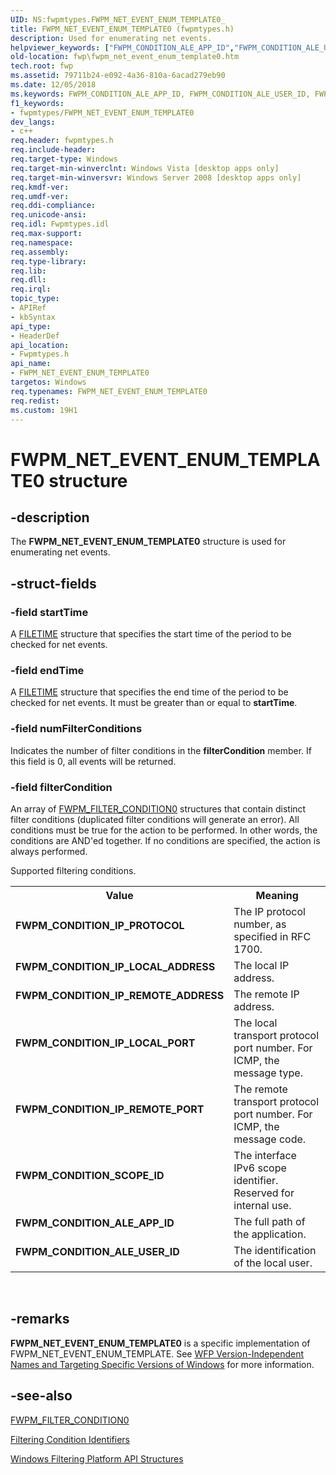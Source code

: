 ```yaml
---
UID: NS:fwpmtypes.FWPM_NET_EVENT_ENUM_TEMPLATE0_
title: FWPM_NET_EVENT_ENUM_TEMPLATE0 (fwpmtypes.h)
description: Used for enumerating net events.
helpviewer_keywords: ["FWPM_CONDITION_ALE_APP_ID","FWPM_CONDITION_ALE_USER_ID","FWPM_CONDITION_IP_LOCAL_ADDRESS","FWPM_CONDITION_IP_LOCAL_PORT","FWPM_CONDITION_IP_PROTOCOL","FWPM_CONDITION_IP_REMOTE_ADDRESS","FWPM_CONDITION_IP_REMOTE_PORT","FWPM_CONDITION_SCOPE_ID","FWPM_NET_EVENT_ENUM_TEMPLATE0","FWPM_NET_EVENT_ENUM_TEMPLATE0 structure [Filtering]","fwp.fwpm_net_event_enum_template0","fwpmtypes/FWPM_NET_EVENT_ENUM_TEMPLATE0"]
old-location: fwp\fwpm_net_event_enum_template0.htm
tech.root: fwp
ms.assetid: 79711b24-e092-4a36-810a-6acad279eb90
ms.date: 12/05/2018
ms.keywords: FWPM_CONDITION_ALE_APP_ID, FWPM_CONDITION_ALE_USER_ID, FWPM_CONDITION_IP_LOCAL_ADDRESS, FWPM_CONDITION_IP_LOCAL_PORT, FWPM_CONDITION_IP_PROTOCOL, FWPM_CONDITION_IP_REMOTE_ADDRESS, FWPM_CONDITION_IP_REMOTE_PORT, FWPM_CONDITION_SCOPE_ID, FWPM_NET_EVENT_ENUM_TEMPLATE0, FWPM_NET_EVENT_ENUM_TEMPLATE0 structure [Filtering], fwp.fwpm_net_event_enum_template0, fwpmtypes/FWPM_NET_EVENT_ENUM_TEMPLATE0
f1_keywords:
- fwpmtypes/FWPM_NET_EVENT_ENUM_TEMPLATE0
dev_langs:
- c++
req.header: fwpmtypes.h
req.include-header: 
req.target-type: Windows
req.target-min-winverclnt: Windows Vista [desktop apps only]
req.target-min-winversvr: Windows Server 2008 [desktop apps only]
req.kmdf-ver: 
req.umdf-ver: 
req.ddi-compliance: 
req.unicode-ansi: 
req.idl: Fwpmtypes.idl
req.max-support: 
req.namespace: 
req.assembly: 
req.type-library: 
req.lib: 
req.dll: 
req.irql: 
topic_type:
- APIRef
- kbSyntax
api_type:
- HeaderDef
api_location:
- Fwpmtypes.h
api_name:
- FWPM_NET_EVENT_ENUM_TEMPLATE0
targetos: Windows
req.typenames: FWPM_NET_EVENT_ENUM_TEMPLATE0
req.redist: 
ms.custom: 19H1
---
```


# FWPM_NET_EVENT_ENUM_TEMPLATE0 structure


## -description


The <b>FWPM_NET_EVENT_ENUM_TEMPLATE0</b> structure is used for enumerating net events.


## -struct-fields




### -field startTime

A <a href="https://docs.microsoft.com/windows/desktop/api/minwinbase/ns-minwinbase-filetime">FILETIME</a> structure that specifies the start time of the period to be checked for net events.


### -field endTime

A <a href="https://docs.microsoft.com/windows/desktop/api/minwinbase/ns-minwinbase-filetime">FILETIME</a> structure that specifies the end time of the period to be checked for net events. It must be greater than or equal to <b>startTime</b>.


### -field numFilterConditions

Indicates the number of filter conditions in the <b>filterCondition</b> member.  If this field is 0, all events will be returned.


### -field filterCondition

An array of [FWPM_FILTER_CONDITION0](https://docs.microsoft.com/windows/desktop/api/fwpmtypes/ns-fwpmtypes-fwpm_filter_condition0) structures that contain distinct filter conditions (duplicated filter conditions will generate an error). All conditions must be true for the action to be
   performed. In other words, the conditions are AND'ed together. If no
   conditions are specified, the action is always performed. 


Supported filtering conditions.



<table>
<tr>
<th>Value</th>
<th>Meaning</th>
</tr>
<tr>
<td width="40%"><a id="FWPM_CONDITION_IP_PROTOCOL"></a><a id="fwpm_condition_ip_protocol"></a><dl>
<dt><b>FWPM_CONDITION_IP_PROTOCOL</b></dt>
</dl>
</td>
<td width="60%">
The IP protocol number, as specified in RFC 1700.

</td>
</tr>
<tr>
<td width="40%"><a id="FWPM_CONDITION_IP_LOCAL_ADDRESS"></a><a id="fwpm_condition_ip_local_address"></a><dl>
<dt><b>FWPM_CONDITION_IP_LOCAL_ADDRESS</b></dt>
</dl>
</td>
<td width="60%">
The local IP address.

</td>
</tr>
<tr>
<td width="40%"><a id="FWPM_CONDITION_IP_REMOTE_ADDRESS"></a><a id="fwpm_condition_ip_remote_address"></a><dl>
<dt><b>FWPM_CONDITION_IP_REMOTE_ADDRESS</b></dt>
</dl>
</td>
<td width="60%">
The remote IP address.

</td>
</tr>
<tr>
<td width="40%"><a id="FWPM_CONDITION_IP_LOCAL_PORT"></a><a id="fwpm_condition_ip_local_port"></a><dl>
<dt><b>FWPM_CONDITION_IP_LOCAL_PORT</b></dt>
</dl>
</td>
<td width="60%">
The local transport protocol port number. For ICMP, the message type.

</td>
</tr>
<tr>
<td width="40%"><a id="FWPM_CONDITION_IP_REMOTE_PORT"></a><a id="fwpm_condition_ip_remote_port"></a><dl>
<dt><b>FWPM_CONDITION_IP_REMOTE_PORT</b></dt>
</dl>
</td>
<td width="60%">
The remote transport protocol port number. For ICMP, the  message code.

</td>
</tr>
<tr>
<td width="40%"><a id="FWPM_CONDITION_SCOPE_ID"></a><a id="fwpm_condition_scope_id"></a><dl>
<dt><b>FWPM_CONDITION_SCOPE_ID</b></dt>
</dl>
</td>
<td width="60%">
The interface IPv6 scope identifier. Reserved for internal use.

</td>
</tr>
<tr>
<td width="40%"><a id="FWPM_CONDITION_ALE_APP_ID"></a><a id="fwpm_condition_ale_app_id"></a><dl>
<dt><b>FWPM_CONDITION_ALE_APP_ID</b></dt>
</dl>
</td>
<td width="60%">
The full path of the application.

</td>
</tr>
<tr>
<td width="40%"><a id="FWPM_CONDITION_ALE_USER_ID"></a><a id="fwpm_condition_ale_user_id"></a><dl>
<dt><b>FWPM_CONDITION_ALE_USER_ID</b></dt>
</dl>
</td>
<td width="60%">
The identification of the local user.

</td>
</tr>
</table>
 


## -remarks



<b>FWPM_NET_EVENT_ENUM_TEMPLATE0</b> is a specific implementation of FWPM_NET_EVENT_ENUM_TEMPLATE. See <a href="https://docs.microsoft.com/windows/desktop/FWP/wfp-version-independent-names-and-targeting-specific-versions-of-windows">WFP Version-Independent Names and Targeting Specific Versions of Windows</a>  for more information.




## -see-also




[FWPM_FILTER_CONDITION0](https://docs.microsoft.com/windows/desktop/api/fwpmtypes/ns-fwpmtypes-fwpm_filter_condition0)



<a href="https://docs.microsoft.com/windows/desktop/FWP/filtering-condition-identifiers-">Filtering Condition Identifiers</a>



<a href="https://docs.microsoft.com/windows/desktop/FWP/fwp-structs">Windows Filtering Platform  API Structures</a>
 

 

